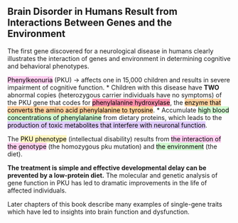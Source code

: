 ## Brain Disorder in Humans Result from Interactions Between Genes and the Environment
The first gene discovered for a neurological disease in humans clearly illustrates the interaction of genes and environment in determining cognitive and behavioral phenotypes.

<mark style="background: #FFB8EBA6;">Phenylkeonuria</mark> (PKU) → affects one in 15,000 children and results in severe impairment of cognitive function.
	* Children with this disease have **TWO** abnormal copies (heterozygous carrier individuals have no symptoms) of the PKU gene that codes for <mark style="background: #FF5582A6;">phenylalanine hydroxylase</mark>, the <mark style="background: #FFB86CA6;">enzyme that converts the amino acid phenylalanine to tyrosine</mark>.
	* Accumulate <mark style="background: #BBFABBA6;">high blood concentrations of phenylalanine</mark> from dietary proteins, which leads to the <mark style="background: #D2B3FFA6;">production of toxic metabolites that interfere with neuronal function</mark>.

The <mark style="background: #FFF3A3A6;">PKU phenotype</mark> (intellectual disability) results from <mark style="background: #FFB8EBA6;">the interaction of the genotype</mark> (the homozygous pku mutation) and <mark style="background: #BBFABBA6;">the environment</mark> (the diet).

**The treatment is simple and effective developmental delay can be prevented by a low-protein diet.** The molecular and genetic analysis of gene function in PKU has led to dramatic improvements in the life of affected individuals.

Later chapters of this book describe many examples of single-gene traits which have led to insights into brain function and dysfunction.
